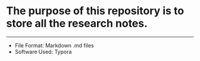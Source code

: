 # The purpose of this repository is to store all the research notes.

***
- File Format: Markdown .md files
- Software Used: Typora
